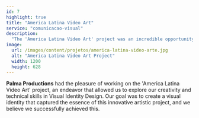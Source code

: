 ```yaml
---
id: 7
highlight: true
title: "America Latina Video Art"
service: "comunicacao-visual"
description:
  "The 'America Latina Video Art' project was an incredible opportunity for Palma Productions to exercise its expertise in Visual Identity Design. We worked to create a cohesive and appealing visual identity that reflected the essence of this innovative artistic project."
image:
  url: /images/content/projetos/america-latina-video-arte.jpg
  alt: "America Latina Video Art Project"
  width: 1200
  height: 628
---
```

**Palma Productions** had the pleasure of working on the 'America Latina Video Art' project, an endeavor that allowed us to explore our creativity and technical skills in Visual Identity Design. Our goal was to create a visual identity that captured the essence of this innovative artistic project, and we believe we successfully achieved this.
